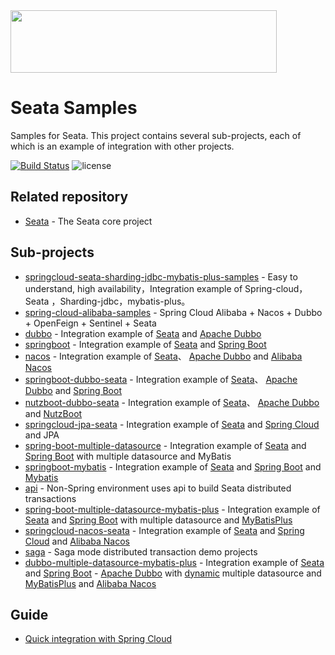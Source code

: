 <img src="https://github.com/seata/seata-samples/blob/master/doc/img/seata.png"  height="100" width="426">

# Seata Samples

 Samples for Seata. This project contains several sub-projects, each of which is an example of integration with other projects.
                                
[![Build Status](https://travis-ci.org/seata/seata-samples.svg?branch=master)](https://travis-ci.org/seata/seata-samples) 
![license](https://img.shields.io/github/license/seata/seata-samples.svg)

## Related repository

* [Seata](https://github.com/seata/seata) - The Seata core project

## Sub-projects
* [springcloud-seata-sharding-jdbc-mybatis-plus-samples](https://github.com/wilbur-ltf/seata-samples/tree/master/springcloud-seata-sharding-jdbc-mybatis-plus-samples) -  Easy to understand, high availability，Integration example of Spring-cloud，Seata ，Sharding-jdbc，mybatis-plus。 
* [spring-cloud-alibaba-samples](https://github.com/seata/seata-samples/tree/master/spring-cloud-alibaba-samples) - Spring Cloud Alibaba + Nacos + Dubbo + OpenFeign + Sentinel + Seata 
* [dubbo](https://github.com/seata/seata-samples/tree/master/dubbo) - Integration example of [Seata](https://github.com/seata/seata) and [Apache Dubbo](https://github.com/apache/dubbo)
* [springboot](https://github.com/seata/seata-samples/tree/master/springboot) - Integration example of [Seata](https://github.com/seata/seata) and [Spring Boot](https://github.com/spring-projects/spring-boot/) 
* [nacos](https://github.com/seata/seata-samples/tree/master/nacos) - Integration example of [Seata](https://github.com/alibaba/fescar)、 [Apache Dubbo](https://github.com/apache/dubbo) and [Alibaba Nacos](https://github.com/alibaba/nacos/) 
* [springboot-dubbo-seata](https://github.com/seata/seata-samples/tree/master/springboot-dubbo-seata) - Integration example of [Seata](https://github.com/seata/seata)、 [Apache Dubbo](https://github.com/apache/dubbo) and [Spring Boot](https://github.com/spring-projects/spring-boot/) 
* [nutzboot-dubbo-seata](https://github.com/seata/seata-samples/tree/master/nutzboot-dubbo-fescar) - Integration example of [Seata](https://github.com/seata/seata)、 [Apache Dubbo](https://github.com/apache/dubbo) and [NutzBoot](https://github.com/nutzam/nutzboot/) 
* [springcloud-jpa-seata](https://github.com/seata/seata-samples/tree/master/springcloud-jpa-seata) - Integration example of [Seata](https://github.com/Seata) and [Spring Cloud](https://github.com/spring-cloud) and JPA
* [spring-boot-multiple-datasource](./multiple-datasource) - Integration example of [Seata](https://github.com/Seata) and [Spring Boot](https://github.com/spring-projects/spring-boot/) with multiple datasource and MyBatis
* [springboot-mybatis](https://github.com/seata/seata-samples/tree/master/springboot-mybatis) - Integration example of [Seata](https://github.com/Seata) and [Spring Boot](https://github.com/spring-projects/spring-boot/) and [Mybatis](https://github.com/mybatis/mybatis-3) 
* [api](https://github.com/seata/seata-samples/tree/master/api) - Non-Spring environment uses api to build Seata distributed transactions
* [spring-boot-multiple-datasource-mybatis-plus](./multiple-datasource-mybatis-plus) - Integration example of [Seata](https://github.com/Seata) and [Spring Boot](https://github.com/spring-projects/spring-boot/) with multiple datasource and [MyBatisPlus](https://github.com/baomidou/mybatis-plus)
* [springcloud-nacos-seata](https://github.com/seata/seata-samples/tree/master/springcloud-nacos-seata) - Integration example of [Seata](https://github.com/Seata) and [Spring Cloud](https://github.com/spring-cloud) and [Alibaba Nacos](https://github.com/alibaba/nacos/)
* [saga](https://github.com/seata/seata-samples/tree/master/saga) - Saga mode distributed transaction demo projects
* [dubbo-multiple-datasource-mybatis-plus](https://github.com/seata/seata-samples/tree/master/dubbo-multiple-datasource-mybatis-plus) - Integration example of [Seata](https://github.com/Seata) and [Spring Boot](https://github.com/spring-projects/spring-boot/)  - [Apache Dubbo](https://github.com/apache/dubbo) with [dynamic](https://github.com/baomidou/dynamic-datasource-spring-boot-starter) multiple datasource and [MyBatisPlus](https://github.com/baomidou/mybatis-plus) and [Alibaba Nacos](https://github.com/alibaba/nacos/)

## Guide 

- [Quick integration with Spring Cloud](./doc/quick-integration-with-spring-cloud.md)
